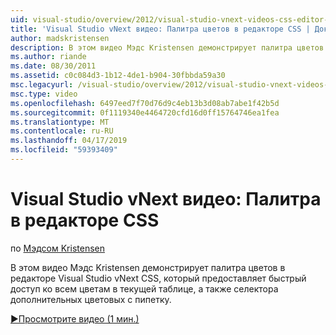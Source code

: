 ```yaml
---
uid: visual-studio/overview/2012/visual-studio-vnext-videos-css-editor-color-picker
title: 'Visual Studio vNext видео: Палитра цветов в редакторе CSS | Документация Майкрософт'
author: madskristensen
description: В этом видео Мэдс Kristensen демонстрирует палитра цветов в редакторе Visual Studio vNext CSS, который отображает цвета в текущей таблице и предоставляет...
ms.author: riande
ms.date: 08/30/2011
ms.assetid: c0c084d3-1b12-4de1-b904-30fbbda59a30
msc.legacyurl: /visual-studio/overview/2012/visual-studio-vnext-videos-css-editor-color-picker
msc.type: video
ms.openlocfilehash: 6497eed7f70d76d9c4eb13b3d08ab7abe1f42b5d
ms.sourcegitcommit: 0f1119340e4464720cfd16d0ff15764746ea1fea
ms.translationtype: MT
ms.contentlocale: ru-RU
ms.lasthandoff: 04/17/2019
ms.locfileid: "59393409"
---
```

# <a name="visual-studio-vnext-videos-css-editor-color-picker"></a>Visual Studio vNext видео: Палитра в редакторе CSS

по [Мэдсом Kristensen](https://github.com/madskristensen)

В этом видео Мэдс Kristensen демонстрирует палитра цветов в редакторе Visual Studio vNext CSS, который предоставляет быстрый доступ ко всем цветам в текущей таблице, а также селектора дополнительных цветовых с пипетку.

[&#9654;Просмотрите видео (1 мин.)](https://channel9.msdn.com/Blogs/ASP-NET-Site-Videos/visual-studio-vnext-videos-css-editor-color-picker)
